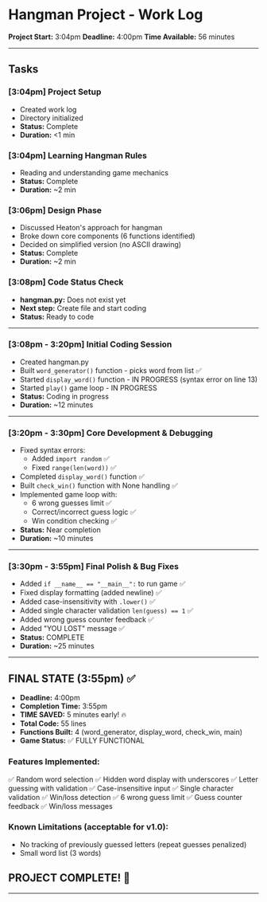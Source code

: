 # Hangman Project - Work Log

**Project Start:** 3:04pm
**Deadline:** 4:00pm
**Time Available:** 56 minutes

---

## Tasks

### [3:04pm] Project Setup
- Created work log
- Directory initialized
- **Status:** Complete
- **Duration:** <1 min

### [3:04pm] Learning Hangman Rules
- Reading and understanding game mechanics
- **Status:** Complete
- **Duration:** ~2 min

### [3:06pm] Design Phase
- Discussed Heaton's approach for hangman
- Broke down core components (6 functions identified)
- Decided on simplified version (no ASCII drawing)
- **Status:** Complete
- **Duration:** ~2 min

### [3:08pm] Code Status Check
- **hangman.py:** Does not exist yet
- **Next step:** Create file and start coding
- **Status:** Ready to code

---

### [3:08pm - 3:20pm] Initial Coding Session
- Created hangman.py
- Built `word_generator()` function - picks word from list ✅
- Started `display_word()` function - IN PROGRESS (syntax error on line 13)
- Started `play()` game loop - IN PROGRESS
- **Status:** Coding in progress
- **Duration:** ~12 minutes

---

### [3:20pm - 3:30pm] Core Development & Debugging
- Fixed syntax errors:
  - Added `import random` ✅
  - Fixed `range(len(word))` ✅
- Completed `display_word()` function ✅
- Built `check_win()` function with None handling ✅
- Implemented game loop with:
  - 6 wrong guesses limit ✅
  - Correct/incorrect guess logic ✅
  - Win condition checking ✅
- **Status:** Near completion
- **Duration:** ~10 minutes

---

### [3:30pm - 3:55pm] Final Polish & Bug Fixes
- Added `if __name__ == "__main__":` to run game ✅
- Fixed display formatting (added newline) ✅
- Added case-insensitivity with `.lower()` ✅
- Added single character validation `len(guess) == 1` ✅
- Added wrong guess counter feedback ✅
- Added "YOU LOST" message ✅
- **Status:** COMPLETE
- **Duration:** ~25 minutes

---

## FINAL STATE (3:55pm) ✅
- **Deadline:** 4:00pm
- **Completion Time:** 3:55pm
- **TIME SAVED:** 5 minutes early! 🔥
- **Total Code:** 55 lines
- **Functions Built:** 4 (word_generator, display_word, check_win, main)
- **Game Status:** ✅ FULLY FUNCTIONAL

### Features Implemented:
✅ Random word selection
✅ Hidden word display with underscores
✅ Letter guessing with validation
✅ Case-insensitive input
✅ Single character validation
✅ Win/loss detection
✅ 6 wrong guess limit
✅ Guess counter feedback
✅ Win/loss messages

### Known Limitations (acceptable for v1.0):
- No tracking of previously guessed letters (repeat guesses penalized)
- Small word list (3 words)

## PROJECT COMPLETE! 🎉

---
